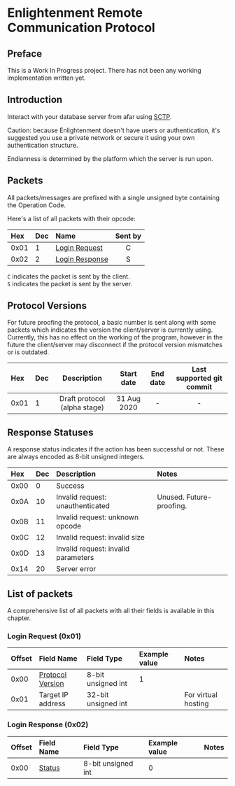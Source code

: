 # Enlightenment Remote Communication Protocol

## Preface

This is a Work In Progress project. There has not been any working implementation written yet.

## Introduction

Interact with your database server from afar using [SCTP](https://en.wikipedia.org/wiki/Stream_Control_Transmission_Protocol).

Caution: because Enlightenment doesn't have users or authentication,
it's suggested you use a private network or secure it using your own authentication structure.

Endianness is determined by the platform which the server is run upon.

## Packets

All packets/messages are prefixed with a single unsigned byte containing the Operation Code.

Here's a list of all packets with their opcode:

| Hex  | Dec  |                   Name                 | Sent by |
| :--- | :--- | :------------------------------------- | :-----: |
| 0x01 | 1    | [Login Request](#login-request-0x01)   | C       |
| 0x02 | 2    | [Login Response](#login-response-0x02) | S       |

`C` indicates the packet is sent by the client.  
`S` indicates the packet is sent by the server.

## Protocol Versions

For future proofing the protocol, a basic number is sent along with some packets
which indicates the version the client/server is currently using.
Currently, this has no effect on the working of the program,
however in the future the client/server may disconnect if the protocol version mismatches or is outdated.

| Hex  | Dec  |              Description             | Start date  | End date    | Last supported git commit |
| :--- | :--- | :----------------------------------: | :---------: | :---------: | :-----------------------: |
| 0x01 | 1    | Draft protocol (alpha stage)         | 31 Aug 2020 |      -      |             -             |

## Response Statuses

A response status indicates if the action has been successful or not.
These are always encoded as 8-bit unsigned integers.

| Hex  | Dec  |              Description             |          Notes           |
| :--- | :--- | :----------------------------------- | :----------------------- |
| 0x00 | 0    | Success                              |                          |
| 0x0A | 10   | Invalid request: unauthenticated     | Unused. Future-proofing. |
| 0x0B | 11   | Invalid request: unknown opcode      |                          |
| 0x0C | 12   | Invalid request: invalid size        |                          |
| 0x0D | 13   | Invalid request: invalid parameters  |                          |
| 0x14 | 20   | Server error                         |                          |

## List of packets

A comprehensive list of all packets with all their fields is available in this chapter.

### Login Request (0x01)

| Offset | Field Name                             | Field Type          | Example value | Notes               |
| :----- | :------------------------------------- | :------------------ | :------------ | :------------------ |
| 0x00   | [Protocol Version](#protocol-versions) | 8-bit unsigned int  | 1             |                     |
| 0x01   | Target IP address                      | 32-bit unsigned int |               | For virtual hosting |

### Login Response (0x02)

| Offset | Field Name                             | Field Type          | Example value | Notes               |
| :----- | :------------------------------------- | :------------------ | :------------ | :------------------ |
| 0x00   | [Status](#response-statuses)           | 8-bit unsigned int  | 0             |                     |